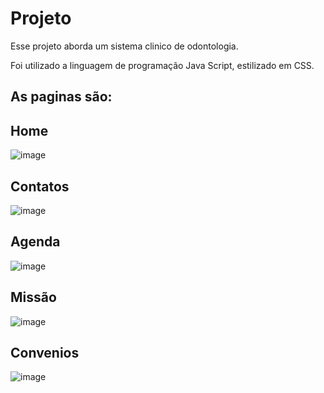 # Projeto

Esse projeto aborda um sistema clinico de odontologia.

Foi utilizado  a linguagem de programação Java Script, estilizado em CSS.

## As paginas são:

## Home

![image](https://user-images.githubusercontent.com/74366113/112063919-ec168a00-8b40-11eb-96d8-790a76827c2d.png)

## Contatos

![image](https://user-images.githubusercontent.com/74366113/112063949-f9cc0f80-8b40-11eb-9fbd-b6b3ece5b602.png)

## Agenda

![image](https://user-images.githubusercontent.com/74366113/112064009-0fd9d000-8b41-11eb-86eb-0e23acd33e2b.png)

## Missão

![image](https://user-images.githubusercontent.com/74366113/112064039-1a946500-8b41-11eb-82f0-7d7631b63129.png)

## Convenios

![image](https://user-images.githubusercontent.com/74366113/112064079-2aac4480-8b41-11eb-9dc0-9b19dde0be42.png)



